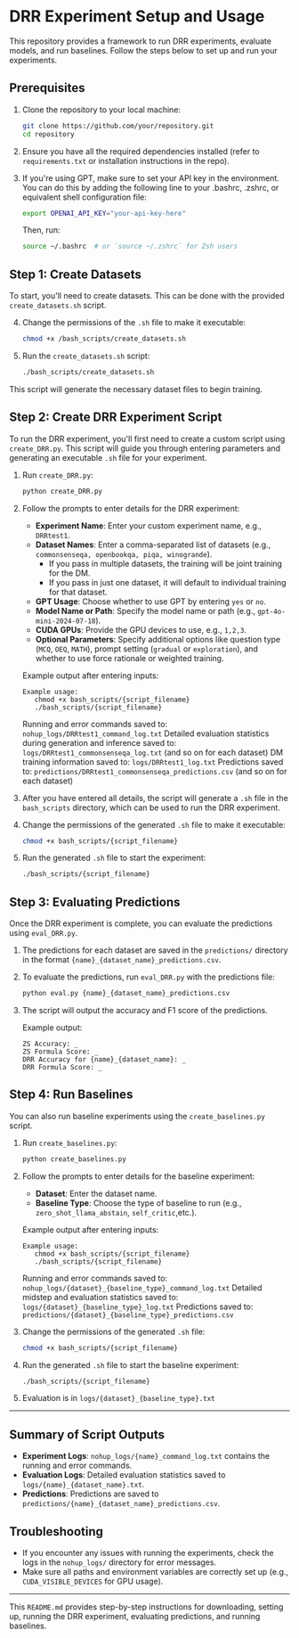 # DRR Experiment Setup and Usage

This repository provides a framework to run DRR experiments, evaluate models, and run baselines. Follow the steps below to set up and run your experiments.

## Prerequisites

1. Clone the repository to your local machine:
   ```bash
   git clone https://github.com/your/repository.git
   cd repository
   ```

2. Ensure you have all the required dependencies installed (refer to `requirements.txt` or installation instructions in the repo).

3. If you're using GPT, make sure to set your API key in the environment. You can do this by adding the following line to your .bashrc, .zshrc, or equivalent shell configuration file:

    ```bash
    export OPENAI_API_KEY="your-api-key-here"
    ```

    Then, run:
     ```bash
    source ~/.bashrc  # or `source ~/.zshrc` for Zsh users
    ```

## Step 1: Create Datasets

To start, you'll need to create datasets. This can be done with the provided `create_datasets.sh` script.

4. Change the permissions of the `.sh` file to make it executable:
   ```bash
   chmod +x /bash_scripts/create_datasets.sh
   ```

2. Run the `create_datasets.sh` script:
   ```bash
   ./bash_scripts/create_datasets.sh
   ```

This script will generate the necessary dataset files to begin training.

## Step 2: Create DRR Experiment Script

To run the DRR experiment, you'll first need to create a custom script using `create_DRR.py`. This script will guide you through entering parameters and generating an executable `.sh` file for your experiment.

1. Run `create_DRR.py`:
   ```bash
   python create_DRR.py
   ```

2. Follow the prompts to enter details for the DRR experiment:
   - **Experiment Name**: Enter your custom experiment name, e.g., `DRRtest1`.
   - **Dataset Names**: Enter a comma-separated list of datasets (e.g., `commonsenseqa, openbookqa, piqa, winogrande`).
        - If you pass in multiple datasets, the training will be joint training for the DM.
        - If you pass in just one dataset, it will default to individual training for that dataset.
   - **GPT Usage**: Choose whether to use GPT by entering `yes` or `no`.
   - **Model Name or Path**: Specify the model name or path (e.g., `gpt-4o-mini-2024-07-18`).
   - **CUDA GPUs**: Provide the GPU devices to use, e.g., `1,2,3`.
   - **Optional Parameters**: Specify additional options like question type (`MCQ`, `OEQ`, `MATH`), prompt setting (`gradual` or `exploration`), and whether to use force rationale or weighted training.

   Example output after entering inputs:
   ```text
   Example usage:
      chmod +x bash_scripts/{script_filename}
      ./bash_scripts/{script_filename}
   ```
   Running and error commands saved to: `nohup_logs/DRRtest1_command_log.txt`
   Detailed evaluation statistics during generation and inference saved to: `logs/DRRtest1_commonsenseqa_log.txt` (and so on for each dataset)
   DM training information saved to: `logs/DRRtest1_log.txt`
   Predictions saved to: `predictions/DRRtest1_commonsenseqa_predictions.csv` (and so on for each dataset)

3. After you have entered all details, the script will generate a `.sh` file in the `bash_scripts` directory, which can be used to run the DRR experiment.

4. Change the permissions of the generated `.sh` file to make it executable:
   ```bash
   chmod +x bash_scripts/{script_filename}
   ```

5. Run the generated `.sh` file to start the experiment:
   ```bash
   ./bash_scripts/{script_filename}
   ```

## Step 3: Evaluating Predictions

Once the DRR experiment is complete, you can evaluate the predictions using `eval_DRR.py`.

1. The predictions for each dataset are saved in the `predictions/` directory in the format `{name}_{dataset_name}_predictions.csv`.

2. To evaluate the predictions, run `eval_DRR.py` with the predictions file:
   ```bash
   python eval.py {name}_{dataset_name}_predictions.csv
   ```

3. The script will output the accuracy and F1 score of the predictions.

   Example output:
   ```text
   ZS Accuracy: _
   ZS Formula Score: _
   DRR Accuracy for {name}_{dataset_name}: _
   DRR Formula Score: _
   ```

## Step 4: Run Baselines

You can also run baseline experiments using the `create_baselines.py` script.

1. Run `create_baselines.py`:
   ```bash
   python create_baselines.py
   ```

2. Follow the prompts to enter details for the baseline experiment:
   - **Dataset**: Enter the dataset name.
   - **Baseline Type**: Choose the type of baseline to run (e.g., `zero_shot_llama_abstain`, `self_critic`,etc.).

   Example output after entering inputs:
   ```text
   Example usage:
      chmod +x bash_scripts/{script_filename}
      ./bash_scripts/{script_filename}
   ```
   Running and error commands saved to: `nohup_logs/{dataset}_{baseline_type}_command_log.txt`
   Detailed midstep and evaluation statistics saved to: `logs/{dataset}_{baseline_type}_log.txt`
   Predictions saved to: `predictions/{dataset}_{baseline_type}_predictions.csv`

3. Change the permissions of the generated `.sh` file:
   ```bash
   chmod +x bash_scripts/{script_filename}
   ```

4. Run the generated `.sh` file to start the baseline experiment:
   ```bash
   ./bash_scripts/{script_filename}
   ```

5. Evaluation is in `logs/{dataset}_{baseline_type}.txt`

---

## Summary of Script Outputs

- **Experiment Logs**: `nohup_logs/{name}_command_log.txt` contains the running and error commands.
- **Evaluation Logs**: Detailed evaluation statistics saved to `logs/{name}_{dataset_name}.txt`.
- **Predictions**: Predictions are saved to `predictions/{name}_{dataset_name}_predictions.csv`.

## Troubleshooting

- If you encounter any issues with running the experiments, check the logs in the `nohup_logs/` directory for error messages.
- Make sure all paths and environment variables are correctly set up (e.g., `CUDA_VISIBLE_DEVICES` for GPU usage).

---

This `README.md` provides step-by-step instructions for downloading, setting up, running the DRR experiment, evaluating predictions, and running baselines.